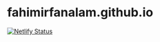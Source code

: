 # fahimirfanalam.github.io

[![Netlify Status](https://api.netlify.com/api/v1/badges/7ac90580-9322-49c2-ad22-bd7e222be103/deploy-status)](https://app.netlify.com/sites/cocky-kirch-412c5a/deploys)
